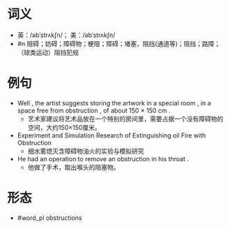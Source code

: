 # 词义
- 英：/əbˈstrʌkʃn/； 美：/əbˈstrʌkʃn/
- #n 阻碍；妨碍；障碍物；梗阻；障碍；堵塞，阻挡(通道等)；阻挡；路障；（球类运动）阻挡犯规
# 例句
- Well , the artist suggests storing the artwork in a special room , in a space free from obstruction , of about 150 × 150 cm .
	- 艺术家建议将艺术品放在一个特别的房间里，需要占据一个没有障碍物的空间，大约150×150厘米。
- Experiment and Simulation Research of Extinguishing oil Fire with Obstruction
	- 细水雾熄灭含障碍物油火的实验与模拟研究
- He had an operation to remove an obstruction in his throat .
	- 他做了手术，取出喉头的阻塞物。
# 形态
- #word_pl obstructions
